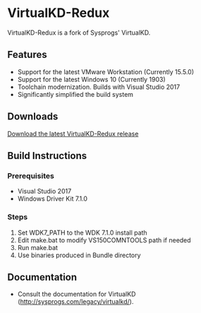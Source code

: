 # VirtualKD-Redux

VirtualKD-Redux is a fork of Sysprogs' VirtualKD.

## Features

* Support for the latest VMware Workstation (Currently 15.5.0)
* Support for the latest Windows 10 (Currently 1903)
* Toolchain modernization. Builds with Visual Studio 2017
* Significantly simplified the build system

## Downloads

[Download the latest VirtualKD-Redux release](https://github.com/4d61726b/VirtualKD-Redux/releases)

## Build Instructions
### Prerequisites
* Visual Studio 2017
* Windows Driver Kit 7.1.0
### Steps
1. Set WDK7_PATH to the WDK 7.1.0 install path
2. Edit make.bat to modify VS150COMNTOOLS path if needed
3. Run make.bat
4. Use binaries produced in Bundle directory
## Documentation
* Consult the documentation for VirtualKD (http://sysprogs.com/legacy/virtualkd/).
